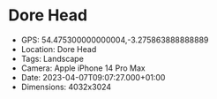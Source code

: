 # Dore Head

- GPS: 54.475300000000004,-3.275863888888889
- Location: Dore Head
- Tags: Landscape
- Camera: Apple iPhone 14 Pro Max
- Date: 2023-04-07T09:07:27.000+01:00
- Dimensions: 4032x3024
